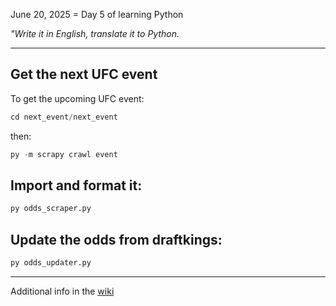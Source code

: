 June 20, 2025 = Day 5 of learning Python

_"Write it in English, translate it to Python._

***
## Get the next UFC event
To get the upcoming UFC event:

```python
cd next_event/next_event
```
then:
```python
py -m scrapy crawl event
```
## Import and format it:

``` python
py odds_scraper.py
```
## Update the odds from draftkings:

``` python
py odds_updater.py
```
***
Additional info in the [wiki](https://github.com/socialatm/draftkings/wiki)
